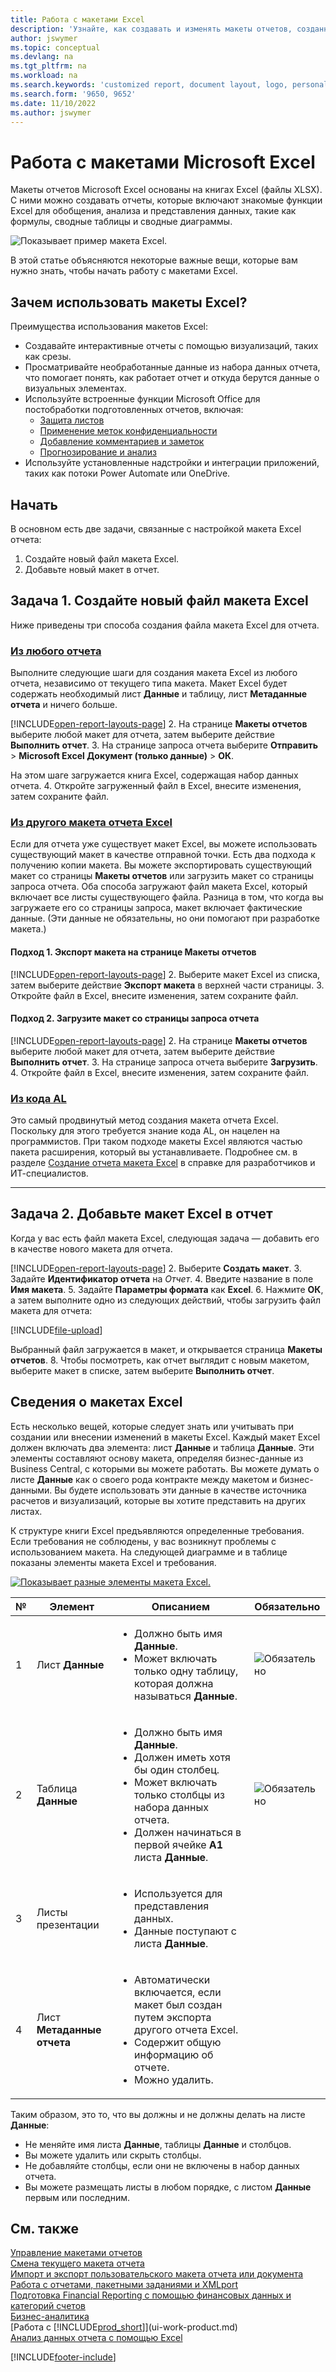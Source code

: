 ```yaml
---
title: Работа с макетами Excel
description: 'Узнайте, как создавать и изменять макеты отчетов, созданные с помощью Excel.'
author: jswymer
ms.topic: conceptual
ms.devlang: na
ms.tgt_pltfrm: na
ms.workload: na
ms.search.keywords: 'customized report, document layout, logo, personalize'
ms.search.form: '9650, 9652'
ms.date: 11/10/2022
ms.author: jswymer
---
```

# <a name="working-with-microsoft-excel-layouts"></a>Работа с макетами Microsoft Excel

Макеты отчетов Microsoft Excel основаны на книгах Excel (файлы XLSX). С ними можно создавать отчеты, которые включают знакомые функции Excel для обобщения, анализа и представления данных, такие как формулы, сводные таблицы и сводные диаграммы.

![Показывает пример макета Excel.](media/excel-layout-2.png)

В этой статье объясняются некоторые важные вещи, которые вам нужно знать, чтобы начать работу с макетами Excel.

## <a name="why-use-excel-layouts"></a>Зачем использовать макеты Excel?

Преимущества использования макетов Excel:

- Создавайте интерактивные отчеты с помощью визуализаций, таких как срезы.
- Просматривайте необработанные данные из набора данных отчета, что помогает понять, как работает отчет и откуда берутся данные о визуальных элементах.
- Используйте встроенные функции Microsoft Office для постобработки подготовленных отчетов, включая:
  - [Защита листов](https://support.microsoft.com/office/protect-a-worksheet-3179efdb-1285-4d49-a9c3-f4ca36276de6)
  - [Применение меток конфиденциальности](https://support.microsoft.com/office/apply-sensitivity-labels-to-your-files-and-email-in-office-2f96e7cd-d5a4-403b-8bd7-4cc636bae0f9)
  - [Добавление комментариев и заметок](https://support.microsoft.com/office/insert-comments-and-notes-in-excel-65f504d8-160b-4a05-ac30-46fbd5227a52)
  - [Прогнозирование и анализ](https://support.microsoft.com/office/introduction-to-what-if-analysis-22bffa5f-e891-4acc-bf7a-e4645c446fb4)
- Используйте установленные надстройки и интеграции приложений, таких как потоки Power Automate или OneDrive.

## <a name="get-started"></a>Начать

В основном есть две задачи, связанные с настройкой макета Excel отчета:

1. Создайте новый файл макета Excel.
2. Добавьте новый макет в отчет.

## <a name="task-1-create-the-excel-layout-file"></a>Задача 1. Создайте новый файл макета Excel

Ниже приведены три способа создания файла макета Excel для отчета.

### [Из любого отчета](#tab/any-report)

Выполните следующие шаги для создания макета Excel из любого отчета, независимо от текущего типа макета. Макет Excel будет содержать необходимый лист **Данные** и таблицу, лист **Метаданные отчета** и ничего больше.

[!INCLUDE[open-report-layouts-page](includes/open-report-layouts-page.md)]
2. На странице **Макеты отчетов** выберите любой макет для отчета, затем выберите действие **Выполнить отчет**.
3. На странице запроса отчета выберите **Отправить** > **Microsoft Excel Документ (только данные)** > **ОК**.

   На этом шаге загружается книга Excel, содержащая набор данных отчета.
4. Откройте загруженный файл в Excel, внесите изменения, затем сохраните файл.

### [Из другого макета отчета Excel](#tab/other-layout)

Если для отчета уже существует макет Excel, вы можете использовать существующий макет в качестве отправной точки. Есть два подхода к получению копии макета. Вы можете экспортировать существующий макет со страницы **Макеты отчетов** или загрузить макет со страницы запроса отчета. Оба способа загружают файл макета Excel, который включает все листы существующего файла. Разница в том, что когда вы загружаете его со страницы запроса, макет включает фактические данные. (Эти данные не обязательны, но они помогают при разработке макета.)

#### <a name="approach-1-export-the-layout-from-the-report-layouts-page"></a>Подход 1. Экспорт макета на странице **Макеты отчетов**

[!INCLUDE[open-report-layouts-page](includes/open-report-layouts-page.md)]
2. Выберите макет Excel из списка, затем выберите действие **Экспорт макета** в верхней части страницы.
3. Откройте файл в Excel, внесите изменения, затем сохраните файл.

#### <a name="approach-2-download-the-layout-from-the-reports-request-page"></a>Подход 2. Загрузите макет со страницы запроса отчета

[!INCLUDE[open-report-layouts-page](includes/open-report-layouts-page.md)]
2. На странице **Макеты отчетов** выберите любой макет для отчета, затем выберите действие **Выполнить отчет**.
3. На странице запроса отчета выберите **Загрузить**.
4. Откройте файл в Excel, внесите изменения, затем сохраните файл.

### [Из кода AL](#tab/from-code)

Это самый продвинутый метод создания макета отчета Excel. Поскольку для этого требуется знание кода AL, он нацелен на программистов. При таком подходе макеты Excel являются частью пакета расширения, который вы устанавливаете. Подробнее см. в разделе [Создание отчета макета Excel](/dynamics365/business-central/dev-itpro/developer/devenv-howto-excel-report-layout) в справке для разработчиков и ИТ-специалистов.

---

## <a name="task-2-add-the-excel-layout-to-the-report"></a>Задача 2. Добавьте макет Excel в отчет

Когда у вас есть файл макета Excel, следующая задача — добавить его в качестве нового макета для отчета.

[!INCLUDE[open-report-layouts-page](includes/open-report-layouts-page.md)]
2. Выберите **Создать макет**.
3. Задайте **Идентификатор отчета** на *Отчет*.
4. Введите название в поле **Имя макета**.
5. Задайте **Параметры формата** как **Excel**.
6. Нажмите **ОК**, а затем выполните одно из следующих действий, чтобы загрузить файл макета для отчета:

   [!INCLUDE[file-upload](includes/file-upload.md)]

   Выбранный файл загружается в макет, и открывается страница **Макеты отчетов**.
8. Чтобы посмотреть, как отчет выглядит с новым макетом, выберите макет в списке, затем выберите **Выполнить отчет**.

<!--

**Data** sheet
  - An Excel layout must contain a sheet named **Data**.
  - The **Data** sheet must include a table named **Data**.

**Data** table
  - The **Data** sheet must include a table named **Data**.
  - The table must have at least one column and can only include columns that are also in the report dataset.
  - The table must start in the first cell **A1** of the **Data** sheet.

3. Report metadata 
-->

## <a name="understanding-excel-layouts"></a>Сведения о макетах Excel

Есть несколько вещей, которые следует знать или учитывать при создании или внесении изменений в макеты Excel. Каждый макет Excel должен включать два элемента: лист **Данные** и таблица **Данные**. Эти элементы составляют основу макета, определяя бизнес-данные из Business Central, с которыми вы можете работать. Вы можете думать о листе **Данные** как о своего рода контракте между макетом и бизнес-данными. Вы будете использовать эти данные в качестве источника расчетов и визуализаций, которые вы хотите представить на других листах.

К структуре книги Excel предъявляются определенные требования. Если требования не соблюдены, у вас возникнут проблемы с использованием макета. На следующей диаграмме и в таблице показаны элементы макета Excel и требования.

[![Показывает разные элементы макета Excel.](media/excel-layout-callouts-2.png)](media/excel-layout-callouts-2.png#lightbox)

|№|Элемент|Описанием|Обязательно|
|---|-------|----|---|
|1|Лист **Данные**|<ul><li>Должно быть имя **Данные**.</li><li>Может включать только одну таблицу, которая должна называться **Данные**.</li></ul>|![Обязательно](media/check.png) | 
|2|Таблица **Данные**|<ul><li>Должно быть имя **Данные**.</li><li>Должен иметь хотя бы один столбец.</li><li>Может включать только столбцы из набора данных отчета.</li><li>Должен начинаться в первой ячейке **А1** листа **Данные**.</li></ul>|![Обязательно](media/check.png)|
|3|Листы презентации|<ul><li>Используется для представления данных.</li><li>Данные поступают с листа **Данные**. </li></ul>||
|4|Лист **Метаданные отчета**|<ul><li>Автоматически включается, если макет был создан путем экспорта другого отчета Excel.</li><li>Содержит общую информацию об отчете.</li><li>Можно удалить.</li></ul>|

Таким образом, это то, что вы должны и не должны делать на листе **Данные**:

- Не меняйте имя листа **Данные**, таблицы **Данные** и столбцов.
- Вы можете удалить или скрыть столбцы.
- Не добавляйте столбцы, если они не включены в набор данных отчета.
- Вы можете размещать листы в любом порядке, с листом **Данные** первым или последним.

## <a name="see-also"></a>См. также

[Управление макетами отчетов](ui-manage-report-layouts.md)  
[Смена текущего макета отчета](ui-how-change-layout-currently-used-report.md)  
[Импорт и экспорт пользовательского макета отчета или документа](ui-how-import-and-export-report-layout.md)  
[Работа с отчетами, пакетными заданиями и XMLport](ui-work-report.md)  
[Подготовка Financial Reporting с помощью финансовых данных и категорий счетов](bi-how-work-account-schedule.md)  
[Бизнес-аналитика](bi.md)  
[Работа с [!INCLUDE[prod_short](includes/prod_short.md)]](ui-work-product.md)  
[Анализ данных отчета с помощью Excel](report-analyze-excel.md)  

[!INCLUDE[footer-include](includes/footer-banner.md)]
